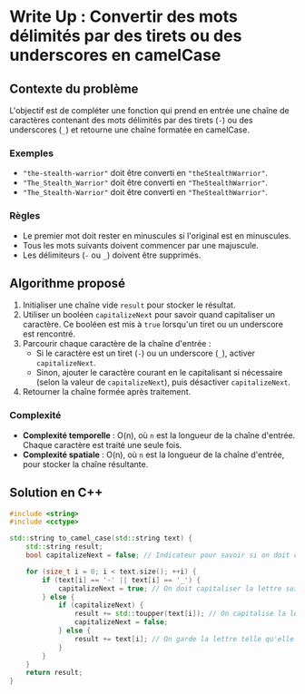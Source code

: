 # Write Up : Convertir des mots délimités par des tirets ou des underscores en camelCase

## Contexte du problème
L'objectif est de compléter une fonction qui prend en entrée une chaîne de caractères contenant des mots délimités par des tirets (`-`) ou des underscores (`_`) et retourne une chaîne formatée en camelCase.

### Exemples
- `"the-stealth-warrior"` doit être converti en `"theStealthWarrior"`.
- `"The_Stealth_Warrior"` doit être converti en `"TheStealthWarrior"`.
- `"The_Stealth-Warrior"` doit être converti en `"TheStealthWarrior"`.

### Règles
- Le premier mot doit rester en minuscules si l'original est en minuscules.
- Tous les mots suivants doivent commencer par une majuscule.
- Les délimiteurs (`-` ou `_`) doivent être supprimés.

## Algorithme proposé

1. Initialiser une chaîne vide `result` pour stocker le résultat.
2. Utiliser un booléen `capitalizeNext` pour savoir quand capitaliser un caractère. Ce booléen est mis à `true` lorsqu'un tiret ou un underscore est rencontré.
3. Parcourir chaque caractère de la chaîne d'entrée :
   - Si le caractère est un tiret (`-`) ou un underscore (`_`), activer `capitalizeNext`.
   - Sinon, ajouter le caractère courant en le capitalisant si nécessaire (selon la valeur de `capitalizeNext`), puis désactiver `capitalizeNext`.
4. Retourner la chaîne formée après traitement.

### Complexité
- **Complexité temporelle** : O(n), où `n` est la longueur de la chaîne d'entrée. Chaque caractère est traité une seule fois.
- **Complexité spatiale** : O(n), où `n` est la longueur de la chaîne d'entrée, pour stocker la chaîne résultante.

## Solution en C++

```cpp
#include <string>
#include <cctype>

std::string to_camel_case(std::string text) {
    std::string result;
    bool capitalizeNext = false; // Indicateur pour savoir si on doit capitaliser le prochain caractère

    for (size_t i = 0; i < text.size(); ++i) {
        if (text[i] == '-' || text[i] == '_') {
            capitalizeNext = true; // On doit capitaliser la lettre suivante
        } else {
            if (capitalizeNext) {
                result += std::toupper(text[i]); // On capitalise la lettre
                capitalizeNext = false;
            } else {
                result += text[i]; // On garde la lettre telle qu'elle est
            }
        }
    }
    return result;
}
